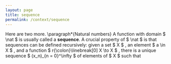 ```yaml
---
layout: page
title: sequence
permalink: /context/sequence
---
```

Here are two more. \paragraph*{Natural numbers} A function with domain $ \nat $ is usually called a **sequence**. A crucial property of $ \nat $ is that sequences can be defined recursively: given a set $ X $ , an element $ a \in X $ , and a function $ r{\colon}\linebreak[0] X \to X $ , there is a unique sequence $ (x_n)_{n = 0}^\infty $ of elements of $ X $ such that
